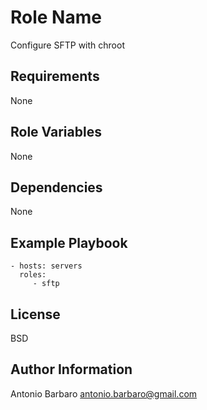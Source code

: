 Role Name
=========

Configure SFTP with chroot

Requirements
------------

None

Role Variables
--------------

None

Dependencies
------------

None

Example Playbook
----------------

    - hosts: servers
      roles:
         - sftp

License
-------

BSD

Author Information
------------------

Antonio Barbaro <antonio.barbaro@gmail.com>
